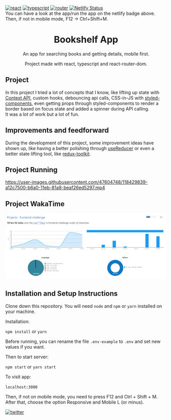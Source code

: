 
[![react](https://badges.aleen42.com/src/react.svg)](https://reactjs.org/)
[![typescript](https://badges.aleen42.com/src/typescript.svg)](https://reactrouter.com/)
[![router](https://badges.aleen42.com/src/router.svg)](https://www.typescriptlang.org/)
[![Netlify Status](https://api.netlify.com/api/v1/badges/e0520c02-e3c3-4f95-9ab4-e9bc6de8ef9c/deploy-status)](https://lucas-giraldelli-bookshelf.netlify.app/) </br>
You can have a look at the app/run the app on the netlify badge above. Then, if not in mobile mode, F12 -> Ctrl+Shift+M.


<h1 align="center">Bookshelf App</h1>
<p align="center">An app for searching books and getting details, mobile first.</p>
<p align="center">Project made with react, typescript and react-router-dom.</p>

## Project
In this project I tried a lot of concepts that I know, like lifting up state with [Context API](https://reactjs.org/docs/context.html), custom hooks, debouncing api calls, CSS-in-JS with [styled-components](https://styled-components.com/), 
even getting props through styled-components to render a border based on focus state and added a spinner during API calling. </br>
It was a lot of work but a lot of fun.

## Improvements and feedforward
During the development of this project, some improvement ideas have shown up, like having a better polishing through [useReducer](https://reactjs.org/docs/hooks-reference.html#usereducer) or even a better state lifting tool, like [redux-toolkit](https://redux-toolkit.js.org/).

## Project Running
https://user-images.githubusercontent.com/47604748/118429839-a12c7500-b6a0-11eb-81a8-beaf26ed5297.mp4

## Project WakaTime
![ Hours ](/repo/waka_time_project.png)

## Installation and Setup Instructions

Clone down this repository. You will need `node` and `npm` or `yarn` installed on your machine.

Installation:

`npm install`
or
`yarn`

Before running, you can rename the file `.env-example` to `.env` and set new values if you want.

Then to start server:

`npm start`
or
`yarn start`

To visit app:

`localhost:3000`

Then, if not on mobile mode, you need to press F12 and Ctrl + Shift + M. After that, choose the option Responsive  and Mobile L (or minus).

[![twitter](https://badges.aleen42.com/src/twitter.svg)](https://twitter.com/lucasgiraldelli)

